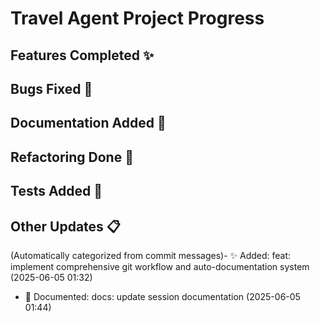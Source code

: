 # Travel Agent Project Progress

## Features Completed ✨

## Bugs Fixed 🐛

## Documentation Added 📝

## Refactoring Done 🔨

## Tests Added 🧪

## Other Updates 📋

(Automatically categorized from commit messages)- ✨ Added: feat: implement comprehensive git workflow and auto-documentation system (2025-06-05 01:32)
- 📝 Documented: docs: update session documentation (2025-06-05 01:44)
